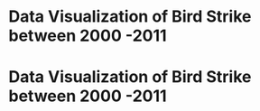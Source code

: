 # Data Visualization of Bird Strike between 2000 -2011 
 # Data Visualization of Bird Strike between 2000 -2011 
